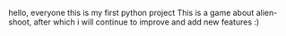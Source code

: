 hello, everyone 
this is my first python project
This is a game about alien-shoot, after which
i will continue to improve and add new features
:)
